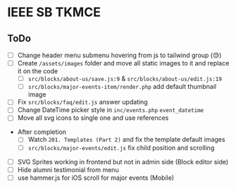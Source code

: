 # IEEE SB TKMCE

## ToDo

- [ ] Change header menu submenu hovering from js to tailwind group (😓)
- [ ] Create `/assets/images` folder and move all static images to it and replace it on the code
  - [ ] `src/blocks/about-us/save.js:9` & `src/blocks/about-us/edit.js:19`
  - [ ] `src/blocks/major-events-item/render.php` add default thumbnail image
- [ ] Fix `src/blocks/faq/edit.js` answer updating
- [ ] Change DateTime picker style in `inc/events.php` `event_datetime`
- [ ] Move all svg icons to single one and use references
- After completion
  - [ ] Watch `201. Templates (Part 2)` and fix the template default images
  - [ ] `src/blocks/major-events/edit.js` fix child position and scrolling
- [ ] SVG Sprites working in frontend but not in admin side (Block editor side)
- [ ] Hide alumni testimonial from menu
- [ ] use hammer.js for iOS scroll for major events (Mobile)
